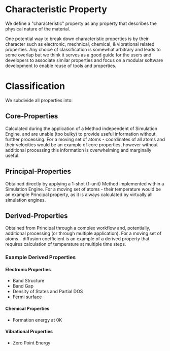 <!-- by MH -->

# Characteristic Property

We define a "characteristic" property as any property that describes the physical nature of the material.

One potential way to break down characteristic properties is by their character such as electronic, mechnical, chemical, & vibrational related properties.  Any choice of classification is somewhat arbitrary and leads to some overlap but we think it serves as a good guide for the users and developers to associate similar properties and focus on a modular software development to enable reuse of tools and properties.

# Classification

We subdivide all properties into:

## Core-Properties

Calculated during the application of a Method independent of Simulation Engine, and are unable (too bulky) to provide useful information without further processing.    For a moving set of atoms - coordinates of all atoms and their velocities would be an example of core properties, however without additional processing this information is overwhelming and marginally useful.

## Principal-Properties

Obtained directly by applying a 1-shot (1-unit) Method implemented within a Simulation Engine.  For a moving set of atoms - their temperature would be an example Principal property, as it is always calculated by virtually all simulation engines.

## Derived-Properties

Obtained from Principal through a complex workflow and, potentially, additional processing (or through multiple application).   For a moving set of atoms - diffusion coefficient is an example of a derived property that requires calculation of temperature at multiple time steps.

### Example Derived Properties

#### Electronic Properties

* Band Structure
* Band Gap
* Density of States and Partial DOS
* Fermi surface

#### Chemical Properties

- Formation energy at 0K

#### Vibrational Properties

- Zero Point Energy

